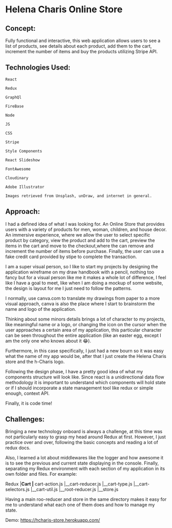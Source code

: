 # Helena Charis Online Store

## Concept:

Fully functional and interactive, this web application allows users to see a list of products, see details about each product, add them to the cart, increment the number of items and buy the products utilizing Stripe API.


## Technologies Used:

    React

    Redux

    GraphQl

    FireBase

    Node

    JS

    CSS

    Stripe

    Style Components

    React Slideshow

    FontAwesome

    Cloudinary

    Adobe Illustrator

    Images retrieved from Unsplash, unDraw, and internet in general.


## Approach:

I had a defined idea of what I was looking for. An Online Store that provides users with a variety of products for men, woman, children, and house decor. 
An immersive experience, where we allow the user to select specific product by category, view the product and add to the cart, preview the items in the cart and move to the checkout,where the can remove and increment the number of items before purchase. Finally, the user can use a fake credit card provided by stipe to complete the transaction.

I am a super visual person, so I like to start my projects by designing the application wireframe on my draw handbook with a pencil, nothing too fancy but for a visual person like me it makes a whole lot of difference, I feel like I have a goal to meet, like when I am doing a mockup of some website, the design is layout for me I just need to follow the patterns. 

I normally, use canva.com to translate my drawings from paper to a more visual approach, canva is also the place where I start to brainstorm the name and logo of the application. 

Thinking about some minors details brings a lot of character to my projects, like meaningful name or a logo, or changing the icon on the cursor when the user approaches a certain area of my application, this particular character can be seen throughout the entire application (like an easter egg, except I am the only one who knows about it 😂).

Furthermore, in this case specifically, I just had a new bourn so it was easy what the name of my app would be, after that I just create the Helena Charis store and the h-Charis logo. 

Following the design phase, I have a pretty good idea of what my components structure will look like. Since react is a unidirectional data flow methodology it is important to understand which components will hold state or if I should incorporate a state management tool like redux or simple enough, context API. 

Finally, it is code time!

## Challenges:

Bringing a new technology onboard is always a challenge, at this time was not particularly easy to grasp my head around Redux at first. However, I just practice over and over, following the basic concepts and reading a lot of redux docs. 

Also, I learned a lot about middlewares like the logger and how awesome it is to see the previous and current state displaying in the console. Finally, separating my Redux environment with each section of my application in its own folder and files. 
For example: 

Redux 
    |__Cart
         |__ cart-action.js
         |__cart-reducer.js
         |__cart-type.js
         |__cart-selectors.js
         |__cart-util.js
    |__root-reducer.js
    |__store.js

 Having a main roo-reducer and store in the same directory makes it easy for me to understand what each one of them does and how to manage my state. 

Demo: https://hcharis-store.herokuapp.com/
